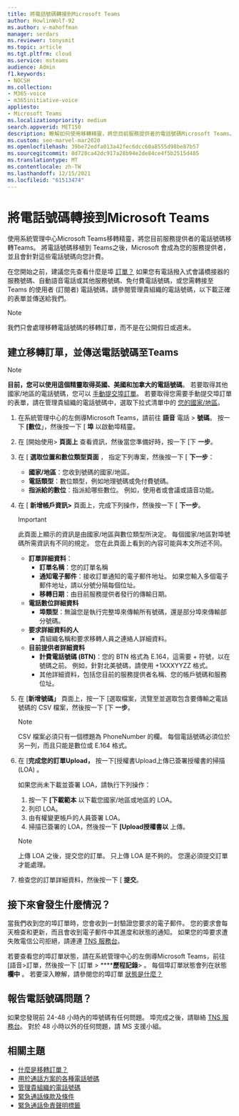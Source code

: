 ```yaml
---
title: 將電話號碼轉接到Microsoft Teams
author: HowlinWolf-92
ms.author: v-mahoffman
manager: serdars
ms.reviewer: tonysmit
ms.topic: article
ms.tgt.pltfrm: cloud
ms.service: msteams
audience: Admin
f1.keywords:
- NOCSH
ms.collection:
- M365-voice
- m365initiative-voice
appliesto:
- Microsoft Teams
ms.localizationpriority: medium
search.appverid: MET150
description: 瞭解如何使用移轉精靈，將您目前服務提供者的電話號碼Microsoft Teams。
ms.custom: seo-marvel-mar2020
ms.openlocfilehash: 39be72edfa013a42fec6dcc60a8555d98be87b57
ms.sourcegitcommit: 8d728ca42dc917a28b94e2de84ce4f5b2515d485
ms.translationtype: MT
ms.contentlocale: zh-TW
ms.lasthandoff: 12/15/2021
ms.locfileid: "61513474"
---
```

# <a name="transfer-phone-numbers-to-microsoft-teams"></a>將電話號碼轉接到Microsoft Teams

使用系統管理中心Microsoft Teams移轉精靈，將您目前服務提供者的電話號碼移轉Teams。 將電話號碼移植到 Teams之後，Microsoft 會成為您的服務提供者，並且會針對這些電話號碼向您計費。

在您開始之前，建議您先查看什麼是埠 [訂單？](port-order-overview.md) 如果您有電話撥入式會議橋接器的服務號碼、自動語音電話或其他服務號碼、免付費電話號碼，或您需轉接至 Teams 的使用者 (訂閱者) 電話號碼，請參閱管理貴組織的電話號碼，以下載正確的表單並傳送給我們。 [](../manage-phone-numbers-for-your-organization/manage-phone-numbers-for-your-organization.md)

  > [!NOTE]
  > 我們只會處理移轉電話號碼的移轉訂單，而不是在公開假日或週末。

## <a name="create-a-port-order-and-transfer-your-phone-numbers-to-teams"></a>建立移轉訂單，並傳送電話號碼至Teams

> [!NOTE]
> **目前，您可以使用這個精靈取得英國、美國和加拿大的電話號碼**。 若要取得其他國家/地區的電話號碼，您可以 [手動提交埠訂單](manually-submit-port-order.md)。 若要取得您需要手動提交埠訂單的表單，請在管理貴組織的電話號碼中，選取下拉式清單中的 [您的國家/地區](../manage-phone-numbers-for-your-organization/manage-phone-numbers-for-your-organization.md)。

1. 在系統管理中心的左側導Microsoft Teams，請前往 **語音** 電話  >  **號碼**。 按一下 **[數位**」，然後按一下 [ **埠** 以啟動埠精靈。
2. 在 [開始使用> **頁面上** 查看資訊，然後當您準備好時，按一下 [下 **一步**。
3. 在 [ **選取位置和數位類型頁面** ， 指定下列專案，然後按一下 [ **下一步**：

    - **國家/地區**：您收到號碼的國家/地區。
    - **電話類型**：數位類型，例如地理號碼或免付費號碼。
    - **指派給的數位**：指派給哪些數位。 例如，使用者或會議或語音功能。

4. 在 [ **新增帳戶資訊>** 頁面上，完成下列操作，然後按一下 [ **下一步**。

    > [!IMPORTANT]
    > 此頁面上顯示的資訊是由國家/地區與數位類型所決定。 每個國家/地區對埠號碼所需資訊有不同的規定。 您在此頁面上看到的內容可能與本文所述不同。

    - **訂單詳細資料**： 
        - **訂單名稱**：您的訂單名稱
        - **通知電子郵件**：接收訂單通知的電子郵件地址。 如果您輸入多個電子郵件地址，請以分號分隔每個位址。
        - **移轉日期**：由目前服務提供者發行的傳輸日期。
    - **電話數位詳細資料**
        - **埠類型**：無論您是執行完整埠來傳輸所有號碼，還是部分埠來傳輸部分號碼。
    - **要求詳細資料的人**  
        - 貴組織名稱和要求移轉人員之連絡人詳細資料。
    - **目前提供者詳細資料**
        - **計費電話號碼 (BTN)**：您的 BTN 格式為 E.164，這需要 + 符號，以在號碼之前。 例如，針對北美號碼，請使用 +1XXXYYZZ 格式。
        - 其他詳細資料，包括您目前的服務提供者名稱、您的帳戶號碼和服務位址。
            
5. 在 [**新增號碼」** 頁面上，按一下 [選取檔案，流覽至並選取包含要傳輸之電話號碼的 CSV 檔案，然後按一下 [下 **一步**。  

    > [!NOTE]
    > CSV 檔案必須只有一個標題為 PhoneNumber 的欄。 每個電話號碼必須位於另一列，而且只能是數位或 E.164 格式。

6. 在 [**完成您的訂單Upload，** 按一下[授權書Upload上傳已簽署授權書的掃描 (LOA) 。

    如果您尚未下載並簽署 LOA，請執行下列操作：
    
    1. 按一下 **[下載範本** 以下載您國家/地區或地區的 LOA。 
    2. 列印 LOA。
    3. 由有權變更帳戶的人員簽署 LOA。
    4. 掃描已簽署的 LOA，然後按一下 **[Upload授權書以** 上傳。

    > [!NOTE]
    > 上傳 LOA 之後，提交您的訂單。 只上傳 LOA 是不夠的。 您還必須提交訂單才能處理。

7. 檢查您的訂單詳細資料，然後按一下 [ **提交**。


## <a name="what-happens-next"></a>接下來會發生什麼情況？

當我們收到您的埠訂單時，您會收到一封驗證您要求的電子郵件。 您的要求會每天檢查和更新，而且會收到電子郵件中其進度和狀態的通知。 如果您的埠要求遭失敗電信公司拒絕，請連連 [TNS 服務台](../manage-phone-numbers-for-your-organization/contact-tns-service-desk.md)。

若要查看您的埠訂單狀態，請在系統管理中心的左側導Microsoft Teams，前往 [語音>訂單，然後按一下 [訂單  >  ******歷程記錄**> 。 每個埠訂單狀態會列在狀態 **欄中** 。 若要深入瞭解，請參閱您的埠訂單 [狀態是什麼？](port-order-status.md)


## <a name="reporting-telephone-number-issues"></a>報告電話號碼問題？
如果您發現前 24-48 小時內的埠號碼有任何問題。 埠完成之後，請聯絡 [TNS 服務台](../manage-phone-numbers-for-your-organization/contact-tns-service-desk.md)。 對於 48 小時以外的任何問題，請 MS 支援小組。

## <a name="related-topics"></a>相關主題

- [什麼是移轉訂單？](port-order-overview.md)
- [用於通話方案的各種電話號碼](../different-kinds-of-phone-numbers-used-for-calling-plans.md)
- [管理貴組織的電話號碼](../manage-phone-numbers-for-your-organization/manage-phone-numbers-for-your-organization.md)
- [緊急通話條款及條件](../emergency-calling-terms-and-conditions.md)
- [緊急通話免責聲明標籤](https://github.com/MicrosoftDocs/OfficeDocs-SkypeForBusiness/blob/live/Teams/downloads/emergency-calling/emergency-calling-label-(en-us)-(v.1.0).zip?raw=true)
